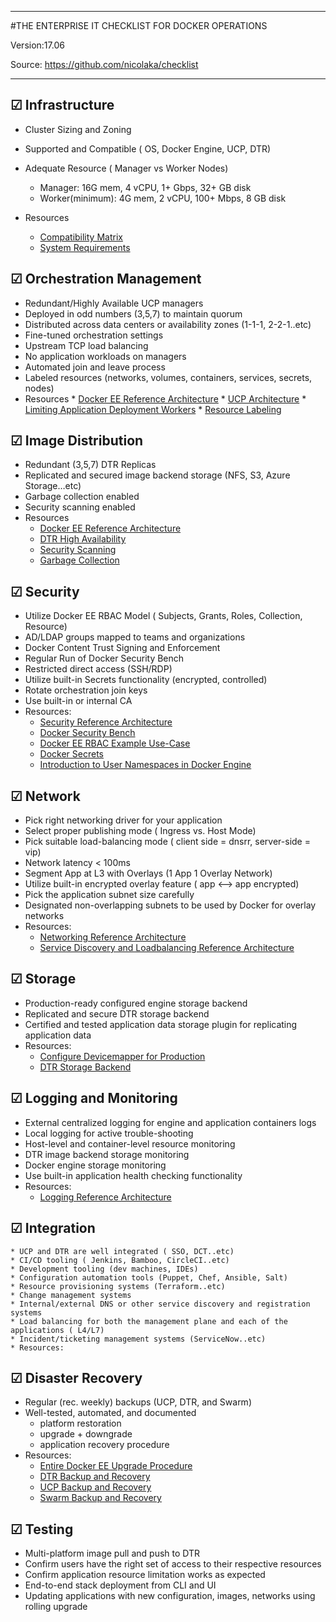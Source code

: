 ------------------------------------------------------  
  
#THE ENTERPRISE IT CHECKLIST FOR DOCKER OPERATIONS 
         
Version:17.06

Source: https://github.com/nicolaka/checklist

------------------------------------------------------

## ☑ Infrastructure 
 
* Cluster Sizing and Zoning
* Supported and Compatible ( OS, Docker Engine, UCP, DTR) 
* Adequate Resource ( Manager vs Worker Nodes)
    * Manager: 16G mem, 4 vCPU, 1+ Gbps, 32+ GB disk
    * Worker(minimum): 4G mem, 2 vCPU, 100+ Mbps, 8 GB disk

* Resources
    * [Compatibility Matrix](https://success.docker.com/Policies/Compatibility_Matrix)
    * [System Requirements](https://success.docker.com/article/Docker_Reference_Architecture-_Docker_EE_Best_Practices_and_Design_Considerations_17_03#astandarddeploymentarchitecture)

## ☑ Orchestration Management

 * Redundant/Highly Available UCP managers 
 * Deployed in odd numbers (3,5,7) to maintain quorum
 * Distributed across data centers or availability zones (1-1-1, 2-2-1..etc)
 * Fine-tuned orchestration settings
 * Upstream TCP load balancing 
 * No application workloads on managers
 * Automated join and leave process 
 * Labeled resources (networks, volumes, containers, services, secrets, nodes)
 * Resources
         * [Docker EE Reference Architecture](https://success.docker.com/article/Docker_Reference_Architecture-_Docker_EE_Best_Practices_and_Design_Considerations_17_03#astandarddeploymentarchitecture)
         * [UCP Architecture](https://docs.docker.com/datacenter/ucp/2.2/guides/architecture/)
         * [Limiting Application Deployment Workers](https://docs.docker.com/datacenter/ucp/2.2/guides/admin/configure/restrict-services-to-worker-nodes/)
         * [Resource Labeling](https://docs.docker.com/datacenter/ucp/2.2/guides/admin/configure/add-labels-to-cluster-nodes/)

## ☑ Image Distribution

* Redundant (3,5,7) DTR Replicas 
* Replicated and secured image backend storage (NFS, S3, Azure Storage…etc)
* Garbage collection enabled
* Security scanning enabled
* Resources
    * [Docker EE Reference Architecture](https://success.docker.com/article/Docker_Reference_Architecture-_Docker_EE_Best_Practices_and_Design_Considerations_17_03#astandarddeploymentarchitecture)
    * [DTR High Availability](https://docs.docker.com/datacenter/dtr/2.3/guides/admin/configure/set-up-high-availability/)
    * [Security Scanning](https://docs.docker.com/datacenter/dtr/2.3/guides/admin/configure/set-up-vulnerability-scans/)
    * [Garbage Collection](https://docs.docker.com/datacenter/dtr/2.3/guides/admin/configure/garbage-collection/)

## ☑ Security 

* Utilize Docker EE RBAC Model ( Subjects, Grants, Roles, Collection, Resource)
* AD/LDAP groups mapped to teams and organizations 
* Docker Content Trust Signing and Enforcement
* Regular Run of Docker Security Bench 
* Restricted direct access (SSH/RDP) 
* Utilize built-in Secrets functionality (encrypted, controlled)
* Rotate orchestration join keys
* Use built-in or internal CA
* Resources:
    * [Security Reference Architecture](https://success.docker.com/article/Docker_Reference_Architecture-_Securing_Docker_EE_and_Security_Best_Practices)
    * [Docker Security Bench](https://github.com/docker/docker-bench-security)
    * [Docker EE RBAC Example Use-Case ](https://success.docker.com/article/RBAC_Example-Overview)
    * [Docker Secrets](https://docs.docker.com/engine/swarm/secrets/)
    * [Introduction to User Namespaces in Docker Engine](https://success.docker.com/article/Introduction_to_User_Namespaces_in_Docker_Engine)

## ☑ Network

* Pick right networking driver for your application 
* Select proper publishing mode ( Ingress vs. Host Mode)
* Pick suitable load-balancing mode ( client side = dnsrr, server-side = vip)
* Network latency < 100ms
* Segment App at L3 with Overlays (1 App  1 Overlay Network)
* Utilize built-in encrypted overlay feature ( app <--> app encrypted)
* Pick the application subnet size carefully 
* Designated non-overlapping subnets to be used by Docker for overlay networks 
* Resources:
    * [Networking Reference Architecture](https://success.docker.com/article/Docker_Reference_Architecture-_Designing_Scalable,_Portable_Docker_Container_Networks)
    * [Service Discovery and Loadbalancing Reference Architecture](https://success.docker.com/article/Docker_Reference_Architecture-_Universal_Control_Plane_2.0_Service_Discovery_and_Load_Balancing)

## ☑ Storage 

* Production-ready configured engine storage backend 
* Replicated and secure DTR storage backend
* Certified and tested application data storage plugin for replicating application data 
* Resources:
    * [Configure Devicemapper for Production](https://docs.docker.com/engine/userguide/storagedriver/device-mapper-driver/)
    * [DTR Storage Backend](https://docs.docker.com/datacenter/dtr/2.3/guides/admin/configure/external-storage/)

## ☑ Logging and Monitoring

* External centralized logging for engine and application containers logs
* Local logging for active trouble-shooting 
* Host-level and container-level resource monitoring
* DTR image backend storage monitoring
* Docker engine storage monitoring
* Use built-in application health checking functionality
* Resources:
    - [Logging Reference Architecture](https://success.docker.com/article/Docker_Reference_Architecture-_Docker_Logging_Design_and_Best_Practices)

## ☑ Integration

    * UCP and DTR are well integrated ( SSO, DCT..etc)
    * CI/CD tooling ( Jenkins, Bamboo, CircleCI..etc)
    * Development tooling (dev machines, IDEs)
    * Configuration automation tools (Puppet, Chef, Ansible, Salt)
    * Resource provisioning systems (Terraform..etc)
    * Change management systems
    * Internal/external DNS or other service discovery and registration systems
    * Load balancing for both the management plane and each of the applications ( L4/L7)
    * Incident/ticketing management systems (ServiceNow..etc)
    * Resources:
 
## ☑ Disaster Recovery

* Regular (rec. weekly) backups (UCP, DTR, and Swarm)
* Well-tested, automated, and documented
    * platform restoration
    * upgrade + downgrade
    * application recovery procedure
* Resources:
    * [Entire Docker EE Upgrade Procedure](https://success.docker.com/article/Upgrade_an_entire_cluster_with_CentOS,_Docker_Engine,_UCP,_and_DTR)
    * [DTR Backup and Recovery](https://docs.docker.com/datacenter/dtr/2.3/guides/admin/backups-and-disaster-recovery/)
    * [UCP Backup and Recovery](https://docs.docker.com/datacenter/ucp/2.2/guides/admin/backups-and-disaster-recovery/)
    * [Swarm Backup and Recovery](https://docs.docker.com/engine/swarm/admin_guide/#recover-from-disaster)

## ☑ Testing

* Multi-platform image pull and push to DTR
* Confirm users have the right set of access to their respective resources
* Confirm application resource limitation works as expected
* End-to-end stack deployment from CLI and UI
* Updating applications with new configuration, images, networks using rolling upgrade

















